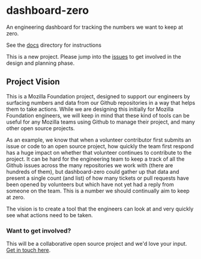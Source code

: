 # dashboard-zero
An engineering dashboard for tracking the numbers we want to keep at zero.

See the [docs](./docs/index.md) directory for instructions

This is a new project. Please jump into the [issues](https://github.com/drazisil/dashboard-zero/issues) to get involved in the design and planning phase.

## Project Vision

This is a Mozilla Foundation project, designed to support our engineers by surfacing numbers and data from our Github repositories in a way that helps them to take actions. While we are designing this initially for Mozilla Foundation engineers, we will keep in mind that these kind of tools can be useful for any Mozilla teams using Github to manage their project, and many other open source projects.

As an example, we know that when a volunteer contributor first submits an issue or code to an open source project, how quickly the team first respond has a huge impact on whether that volunteer continues to contribute to the project. It can be hard for the engineering team to keep a track of all the Github issues across the many repositories we work with (there are hundreds of them), but dashboard-zero could gather up that data and present a single count (and list) of how many tickets or pull requests have been opened by volunteers but which have not yet had a reply from someone on the team. This is a number we should continually aim to keep at zero.

The vision is to create a tool that the engineers can look at and very quickly see what actions need to be taken.

### Want to get involved?

This will be a collaborative open source project and we'd love your input. [Get in touch here](https://wiki.mozilla.org/Foundation/Metrics/Contribute).

